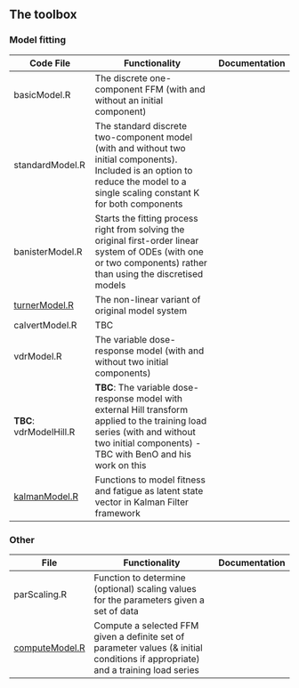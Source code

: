 ## The toolbox

### Model fitting

| Code File              | Functionality                                                                                                                                                                                    | Documentation |
|-------------------|--------------------------------------------------------------------------------------------------------------------------------------------------------------------------------------------------|---------------|
| basicModel.R      | The discrete one-component FFM (with and without an initial component)                                                                                                                   |               |
| standardModel.R   | The standard discrete two-component model (with and without two initial components). Included is an option to reduce the model to a single scaling constant K for both components                                                                                                           |               |
| banisterModel.R   | Starts the fitting process right from solving the original first-order linear system of ODEs (with one or two components) rather than using the discretised models |               |
| [turnerModel.R](https://github.com/bsh2/Fitness-Fatigue-Models/blob/main/functions/turnerModel.R)     | The non-linear variant of original model system                |               |
| calvertModel.R    | TBC                                                                                                                                                                                              |               |
| vdrModel.R        | The variable dose-response model (with and without two initial components)                                                                                                            |               |
| **TBC**: vdrModelHill.R    | **TBC**: The variable dose-response model with external Hill transform applied to the training load series (with and without two initial components) - TBC with BenO and his work on this                                           |               |
| [kalmanModel.R](https://github.com/bsh2/Fitness-Fatigue-Models/blob/main/functions/kalmanModel.R) | Functions to model fitness and fatigue as latent state vector in Kalman Filter framework     |               |

### Other

| File        | Functionality   | Documentation   |
|-------------------|-----------------|-----------|
| parScaling.R      | Function to determine (optional) scaling values for the parameters given a set of data                                                                                                           |               |
| [computeModel.R](https://github.com/bsh2/Fitness-Fatigue-Models/blob/main/functions/computeModels.R)    | Compute a selected FFM given a definite set of parameter values (& initial conditions if appropriate) and a training load series                                                                   |               |
